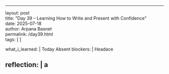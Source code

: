 
---
layout: post  
title: "Day 39 – Learning How to Write and Present with Confidence"  
date: 2025-07-18  
author: Arpana Basnet  
permalink: /day39.html  
tags: [ ]

what_i_learned: |
  Today Absent
blockers: |
  Headace

reflection: |
  a
---
